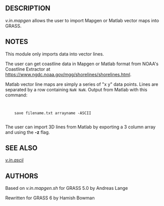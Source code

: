 
## DESCRIPTION

*v.in.mapgen* allows the user to import Mapgen or Matlab vector maps
into GRASS.

## NOTES

This module only imports data into vector lines.

The user can get coastline data in Mapgen or Matlab format from NOAA's Coastline
Extractor at <https://www.ngdc.noaa.gov/mgg/shorelines/shorelines.html>.

Matlab vector line maps are simply a series of "x y" data points. Lines
are separated by a row containing `NaN NaN`.
Output from Matlab with this command:

```


    save filename.txt arrayname -ASCII


```

The user can import 3D lines from Matlab by exporting a 3 column array and
using the **-z** flag.

## SEE ALSO

*[v.in.ascii](v.in.ascii.html)*

## AUTHORS

Based on *v.in.mapgen.sh* for GRASS 5.0 by Andreas Lange

Rewritten for GRASS 6 by Hamish Bowman
